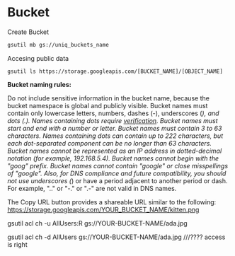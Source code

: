 # Bucket

Create Bucket
```sh
gsutil mb gs://uniq_buckets_name
```

Accesing public data
```
gsutil ls https://storage.googleapis.com/[BUCKET_NAME]/[OBJECT_NAME]
```

__Bucket naming rules:__

Do not include sensitive information in the bucket name, because the bucket namespace is global and publicly visible.
Bucket names must contain only lowercase letters, numbers, dashes (-), underscores (_), and dots (.). Names containing dots require [verification](https://cloud.google.com/storage/docs/domain-name-verification).
Bucket names must start and end with a number or letter.
Bucket names must contain 3 to 63 characters. Names containing dots can contain up to 222 characters, but each dot-separated component can be no longer than 63 characters.
Bucket names cannot be represented as an IP address in dotted-decimal notation (for example, 192.168.5.4).
Bucket names cannot begin with the "goog" prefix.
Bucket names cannot contain "google" or close misspellings of "google".
Also, for DNS compliance and future compatibility, you should not use underscores (_) or have a period adjacent to another period or dash. For example, ".." or "-." or ".-" are not valid in DNS names.


The Copy URL button provides a shareable URL similar to the following:
https://storage.googleapis.com/YOUR_BUCKET_NAME/kitten.png

gsutil acl ch -u AllUsers:R gs://YOUR-BUCKET-NAME/ada.jpg

gsutil acl ch -d AllUsers gs://YOUR-BUCKET-NAME/ada.jpg ///???? access is right